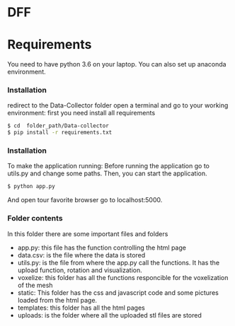 # DFF

# Requirements

You need to have python 3.6 on your laptop.
You can also set up anaconda environment.


### Installation
redirect to the Data-Collector folder open a terminal and go to your working environment:
first you need install all requirements

```sh
$ cd  folder_path/Data-collector
$ pip install -r requirements.txt
```

### Installation
To make the application running:
Before running the application go to utils.py and change some paths. Then, you can start the application.

```sh
$ python app.py
```
And open tour favorite browser go to localhost:5000.

### Folder contents

In this folder there are some important files and folders

- app.py: this file has the function controlling the html page
- data.csv: is the file where the data is stored
- utils.py: is the file from where the app.py call the functions.
It has the upload function, rotation and visualization.
- voxelize: this folder has all the functions responcible for the voxelization of the mesh
- static: This folder has the css and javascript code and some pictures loaded from the html page.
- templates: this folder has all the html pages
- uploads: is the folder where all the uploaded stl files are stored

